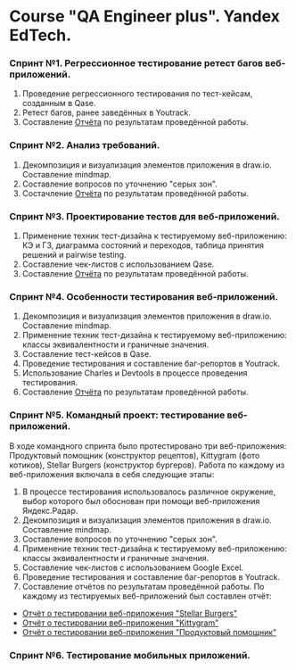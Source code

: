 # Course "QA Engineer plus". Yandex EdTech.

### Спринт №1. Регрессионное тестирование ретест багов веб-приложений.

1. Проведение регрессионного тестирования по тест-кейсам, созданным в Qase.
2. Ретест багов, ранее заведённых в Youtrack.
3. Составление [Отчёта](https://docs.google.com/document/d/1p31tfl2FqtJomf81uTXjK3YywQ_7HiToEUqqPRsCM5I/edit?tab=t.0) по результатам проведённой работы.

### Спринт №2. Анализ требований.

1. Декомпозиция и визуализация элементов приложения в draw.io. Составление mindmap.
2. Составление вопросов по уточнению "серых зон".
3. Состачление [Отчёта](https://docs.google.com/document/d/1k3iii7essBMJsKQ8f5VD9-UoR5fDlVPsz6au0RN3cK8/edit?tab=t.0) по результатам проведённой работы.

### Спринт №3. Проектирование тестов для веб-приложений.

1. Применение техник тест-дизайна к тестируемому веб-приложению: КЭ и ГЗ, диаграмма состояний и переходов, таблица принятия решений и pairwise testing.
2. Составление чек-листов с использованием Qase.
3. Составление [Отчёта](https://docs.google.com/document/d/1pz1XwFVix1vjBwE1buajDEgaCYamKRuhqoIiffspwQA/edit?tab=t.0) по результатам проведённой работы.

### Спринт №4. Особенности тестирования веб-приложений.

1. Декомпозиция и визуализация элементов приложения в draw.io. Составление mindmap.
2. Применение техник тест-дизайна к тестируемому веб-приложению: классы эквивалентности и граничные значения.
3. Составление тест-кейсов в Qase.
4. Проведение тестирования и составление баг-репортов в Youtrack.
5. Использование Charles и Devtools в процессе проведения тестирования.
6. Составление [Отчёта](https://docs.google.com/document/d/1BjUVF776cBRB9ar8-8NN8bL_bFSFtS28LZYSSs5bGN0/edit?tab=t.0) по результатам проведённой работы.

### Спринт №5. Командный проект: тестирование веб-приложений.

В ходе командного спринта было протестировано три веб-приложения: Продуктовый помощник (конструктор рецептов), Kittygram (фото котиков), Stellar Burgers (конструктор бургеров).
Работа по каждому из веб-приложения включала в себя следующие этапы:
1. В процессе тестирования использовалось различное окружение, выбор которого был обоснован при помощи веб-приложения Яндекс.Радар.
2. Декомпозиция и визуализация элементов приложения в draw.io. Составление mindmap.
3. Составление вопросов по уточнению "серых зон".
4. Применение техник тест-дизайна к тестируемому веб-приложению: классы эквивалентности и граничные значения.
5. Составление чек-листов с использованием Google Excel.
6. Проведение тестирования и составление баг-репортов в Youtrack.
7. Составление отчётов по результатам проведённой работы. По каждому из тестируемых веб-приложений был составлен отчёт:
- [Отчёт о тестировании веб-приложения "Stellar Burgers"](https://docs.google.com/document/d/1F96NzkklXIoZHiJVgi20q7I9L7B_gwLCjxqFdR-niTU/edit?tab=t.0)
- [Отчёт о тестировании веб-приложения "Kittygram"](https://docs.google.com/document/d/1qrTQJPnys36ZUjriioe3yxCCH0NdCGxft6jMb8g_3Jg/edit?tab=t.0)
- [Отчёт о тестировании веб-приложения "Продуктовый помощник"](https://docs.google.com/document/d/1wPe4NBiEbpmsjIWtZab7MDFl1OVRtVKQJj0MnU_Nqgg/edit?tab=t.0)

### Спринт №6. Тестирование мобильных приложений.
